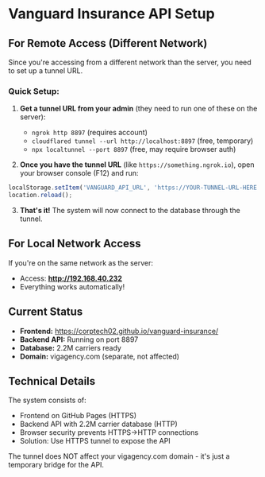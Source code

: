 # Vanguard Insurance API Setup

## For Remote Access (Different Network)

Since you're accessing from a different network than the server, you need to set up a tunnel URL.

### Quick Setup:

1. **Get a tunnel URL from your admin** (they need to run one of these on the server):
   - `ngrok http 8897` (requires account)
   - `cloudflared tunnel --url http://localhost:8897` (free, temporary)
   - `npx localtunnel --port 8897` (free, may require browser auth)

2. **Once you have the tunnel URL** (like `https://something.ngrok.io`), open your browser console (F12) and run:
```javascript
localStorage.setItem('VANGUARD_API_URL', 'https://YOUR-TUNNEL-URL-HERE');
location.reload();
```

3. **That's it!** The system will now connect to the database through the tunnel.

## For Local Network Access

If you're on the same network as the server:
- Access: **http://192.168.40.232**
- Everything works automatically!

## Current Status

- **Frontend:** https://corptech02.github.io/vanguard-insurance/
- **Backend API:** Running on port 8897
- **Database:** 2.2M carriers ready
- **Domain:** vigagency.com (separate, not affected)

## Technical Details

The system consists of:
- Frontend on GitHub Pages (HTTPS)
- Backend API with 2.2M carrier database (HTTP)
- Browser security prevents HTTPS→HTTP connections
- Solution: Use HTTPS tunnel to expose the API

The tunnel does NOT affect your vigagency.com domain - it's just a temporary bridge for the API.